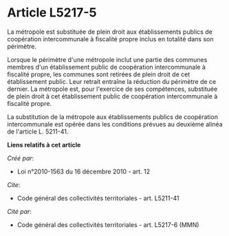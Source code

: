 # Article L5217-5

La métropole est substituée de plein droit aux établissements publics de coopération intercommunale à fiscalité propre inclus
en totalité dans son périmètre. 

Lorsque le périmètre d'une métropole inclut une partie des communes membres d'un établissement public de coopération
intercommunale à fiscalité propre, les communes sont retirées de plein droit de cet établissement public. Leur retrait
entraîne la réduction du périmètre de ce dernier. La métropole est, pour l'exercice de ses compétences, substituée de plein
droit à cet établissement public de coopération intercommunale à fiscalité propre. 

La substitution de la métropole aux établissements publics de coopération intercommunale est opérée dans les conditions
prévues au deuxième alinéa de l'article L. 5211-41.

**Liens relatifs à cet article**

_Créé par_:

  - Loi n°2010-1563 du 16 décembre 2010 - art. 12

_Cite_:

  - Code général des collectivités territoriales - art. L5211-41

_Cité par_:

  - Code général des collectivités territoriales - art. L5217-6 (MMN)
